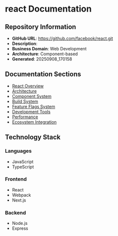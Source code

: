 # react Documentation

## Repository Information

- **GitHub URL**: https://github.com/facebook/react.git
- **Description**: 
- **Business Domain**: Web Development
- **Architecture**: Component-based
- **Generated**: 20250908_170158

## Documentation Sections

- [React Overview](React_Overview.md)
- [Architecture](Architecture.md)
- [Component System](Component_System.md)
- [Build System](Build_System.md)
- [Feature Flags System](Feature_Flags_System.md)
- [Development Tools](Development_Tools.md)
- [Performance](Performance.md)
- [Ecosystem Integration](Ecosystem_Integration.md)

## Technology Stack

### Languages
- JavaScript
- TypeScript

### Frontend
- React
- Webpack
- Next.js

### Backend
- Node.js
- Express

